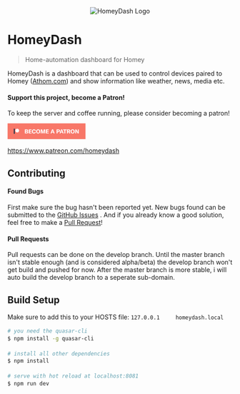 <p align="center">
<img src="https://github.com/swttt/HomeyDash/raw/master/.github/logo.png" alt="HomeyDash Logo"/>
</p>

# HomeyDash

> Home-automation dashboard for Homey

HomeyDash is a dashboard that can be used to control devices paired to Homey  ([Athom.com](http://athom.com)) and show information like weather, news, media etc.


#### Support this project, become a Patron!

To keep the server and coffee running, please consider becoming a patron!

<a href="https://www.patreon.com/bePatron?u=9768305" data-patreon-widget-type="become-patron-button"><img width="175" src="https://github.com/swttt/HomeyDash/raw/next/.github/patreon.png" alt="HomeyDash Logo"/></a>

https://www.patreon.com/homeydash

## Contributing

#### Found Bugs

First make sure the bug hasn't been reported yet. New bugs found can be submitted to the [GitHub Issues](https://github.com/swttt/HomeyDash/issues/new) .
And if you already know a good solution, feel free to make a [Pull Request](https://github.com/swttt/HomeyDash/pulls)!

#### Pull Requests

Pull requests can be done on the develop branch. Until the master branch isn't stable enough (and is considered alpha/beta) the develop branch won't get build and pushed for now. After the master branch is more stable, i will auto build the develop branch to a seperate sub-domain.

## Build Setup

Make sure to add this to your HOSTS file: `127.0.0.1     homeydash.local`

``` bash
# you need the quasar-cli
$ npm install -g quasar-cli

# install all other dependencies
$ npm install

# serve with hot reload at localhost:8081
$ npm run dev
```
